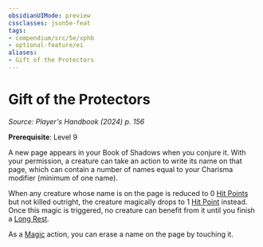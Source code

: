 ```yaml
---
obsidianUIMode: preview
cssclasses: json5e-feat
tags:
- compendium/src/5e/xphb
- optional-feature/ei
aliases:
- Gift of the Protectors
---
```

# Gift of the Protectors
*Source: Player's Handbook (2024) p. 156*  

**Prerequisite**: Level 9

A new page appears in your Book of Shadows when you conjure it. With your permission, a creature can take an action to write its name on that page, which can contain a number of names equal to your Charisma modifier (minimum of one name).

When any creature whose name is on the page is reduced to 0 [Hit Points](/3-Mechanics/CLI/variant-rules/hit-points-xphb.md) but not killed outright, the creature magically drops to 1 [Hit Point](/3-Mechanics/CLI/variant-rules/hit-points-xphb.md) instead. Once this magic is triggered, no creature can benefit from it until you finish a [Long Rest](/3-Mechanics/CLI/variant-rules/long-rest-xphb.md).

As a [Magic](actions.md#Magic) action, you can erase a name on the page by touching it.